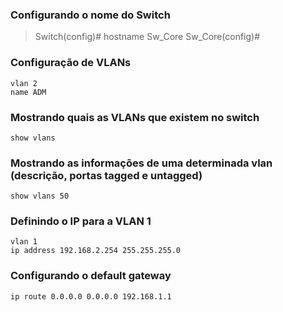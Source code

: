 ### Configurando o nome do Switch

>Switch(config)# hostname Sw_Core
>Sw_Core(config)#


### Configuração de VLANs

```
vlan 2
name ADM
```

### Mostrando quais as VLANs que existem no switch

```
show vlans
```

### Mostrando as informações de uma determinada vlan (descrição, portas tagged e untagged)

```
show vlans 50
```

### Definindo o IP para a VLAN 1

```
vlan 1
ip address 192.168.2.254 255.255.255.0
```

### Configurando o default gateway

```
ip route 0.0.0.0 0.0.0.0 192.168.1.1
```
